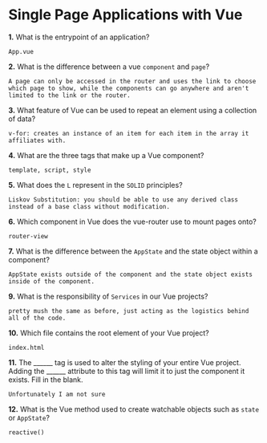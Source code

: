 # Single Page Applications with Vue

**1.** What is the entrypoint of an application?
<!-- enter you answer in the space below -->
```
App.vue
```
**2.** What is the difference between a vue `component` and `page`?
<!-- enter you answer in the space below -->
```
A page can only be accessed in the router and uses the link to choose which page to show, while the components can go anywhere and aren't limited to the link or the router.
```
**3.** What feature of Vue can be used to repeat an element using a collection of data?
<!-- enter you answer in the space below -->
```
v-for: creates an instance of an item for each item in the array it affiliates with.
```
**4.** What are the three tags that make up a Vue component?
<!-- enter you answer in the space below -->
```
template, script, style
```
**5.** What does the `L` represent in the `SOLID` principles?
<!-- enter you answer in the space below -->
```
Liskov Substitution: you should be able to use any derived class instead of a base class without modification.
```
**6.** Which component in Vue does the vue-router use to mount pages onto?
<!-- enter you answer in the space below -->
```
router-view
```
**7.** What is the difference between the `AppState` and the state object within a component?
<!-- enter you answer in the space below -->
```
AppState exists outside of the component and the state object exists inside of the component.
```
**9.** What is the responsibility of `Services` in our Vue projects?
<!-- enter you answer in the space below -->
```
pretty mush the same as before, just acting as the logistics behind all of the code.
```
**10.** Which file contains the root element of your Vue project?
<!-- enter you answer in the space below -->
```
index.html
```
**11.** The ______ tag is used to alter the styling of your entire Vue project.  Adding the ______ attribute to this tag will limit it to just the component it exists.  Fill in the blank.
<!-- enter you answer in the space below -->
```
Unfortunately I am not sure
```
**12.** What is the Vue method used to create watchable objects such as `state` or `AppState`?
<!-- enter you answer in the space below -->
```
reactive()
```